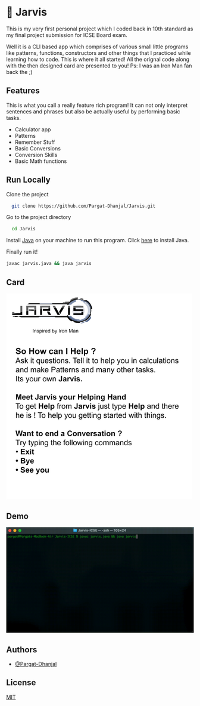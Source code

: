 
# 🤖 Jarvis

This is my very first personal project which I coded back in 10th standard as my final project submission for ICSE Board exam.

Well it is a CLI based app which comprises of various small little programs like patterns, functions, constructors and other things that I practiced while learning how to code. This is where it all started! All the orignal code along with the then designed card are presented to you! Ps: I was an Iron Man fan back the ;)

## Features

This is what you call a really feature rich program! It can not only interpret sentences and phrases but also be actually useful by performing basic tasks.

- Calculator app
- Patterns
- Remember Stuff
- Basic Conversions
- Conversion Skills
- Basic Math functions


## Run Locally

Clone the project

```bash
  git clone https://github.com/Pargat-Dhanjal/Jarvis.git
```

Go to the project directory

```bash
  cd Jarvis
```

Install [Java](https://www.java.com/en/) on your machine to run this program.
Click [here](https://github.com/exercism/java/blob/main/docs/INSTALLATION.md) to install Java. 

Finally run it!

```bash
javac jarvis.java && java jarvis
```


## Card

<img alt="Help-Card" src="https://github.com/Pargat-Dhanjal/Jarvis/blob/master/Materials/JarvisCard.jpg" width="500"></img>


## Demo

<img alt="demo-video" src="https://github.com/Pargat-Dhanjal/Jarvis/blob/master/Materials/demo.gif" width="720"></img>


## Authors

- [@Pargat-Dhanjal](https://www.github.com/Pargat-Dhanjal)


## License

[MIT](https://choosealicense.com/licenses/mit/)
